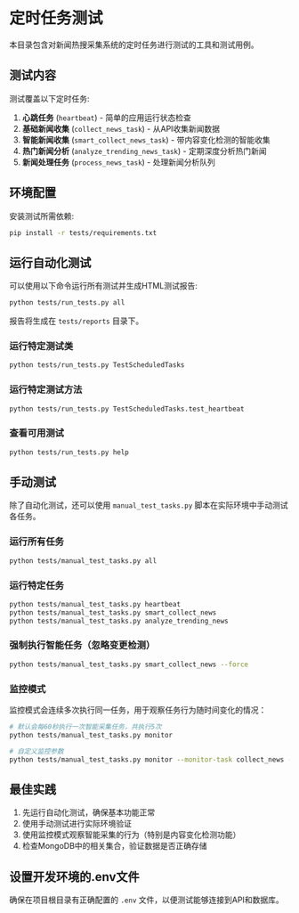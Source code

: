 # 定时任务测试

本目录包含对新闻热搜采集系统的定时任务进行测试的工具和测试用例。

## 测试内容

测试覆盖以下定时任务:

1. **心跳任务** (`heartbeat`) - 简单的应用运行状态检查
2. **基础新闻收集** (`collect_news_task`) - 从API收集新闻数据
3. **智能新闻收集** (`smart_collect_news_task`) - 带内容变化检测的智能收集
4. **热门新闻分析** (`analyze_trending_news_task`) - 定期深度分析热门新闻
5. **新闻处理任务** (`process_news_task`) - 处理新闻分析队列

## 环境配置

安装测试所需依赖:

```bash
pip install -r tests/requirements.txt
```

## 运行自动化测试

可以使用以下命令运行所有测试并生成HTML测试报告:

```bash
python tests/run_tests.py all
```

报告将生成在 `tests/reports` 目录下。

### 运行特定测试类

```bash
python tests/run_tests.py TestScheduledTasks
```

### 运行特定测试方法

```bash
python tests/run_tests.py TestScheduledTasks.test_heartbeat
```

### 查看可用测试

```bash
python tests/run_tests.py help
```

## 手动测试

除了自动化测试，还可以使用 `manual_test_tasks.py` 脚本在实际环境中手动测试各任务。

### 运行所有任务

```bash
python tests/manual_test_tasks.py all
```

### 运行特定任务

```bash
python tests/manual_test_tasks.py heartbeat
python tests/manual_test_tasks.py smart_collect_news
python tests/manual_test_tasks.py analyze_trending_news
```

### 强制执行智能任务（忽略变更检测）

```bash
python tests/manual_test_tasks.py smart_collect_news --force
```

### 监控模式

监控模式会连续多次执行同一任务，用于观察任务行为随时间变化的情况：

```bash
# 默认会每60秒执行一次智能采集任务，共执行5次
python tests/manual_test_tasks.py monitor

# 自定义监控参数
python tests/manual_test_tasks.py monitor --monitor-task collect_news --interval 30 --count 3
```

## 最佳实践

1. 先运行自动化测试，确保基本功能正常
2. 使用手动测试进行实际环境验证
3. 使用监控模式观察智能采集的行为（特别是内容变化检测功能）
4. 检查MongoDB中的相关集合，验证数据是否正确存储

## 设置开发环境的.env文件

确保在项目根目录有正确配置的 `.env` 文件，以便测试能够连接到API和数据库。 